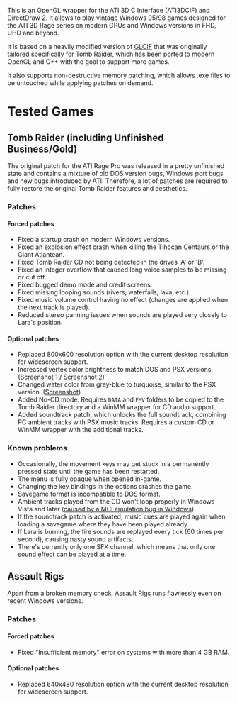 This is an OpenGL wrapper for the ATI 3D C Interface (ATI3DCIF) and DirectDraw 2. It allows to play vintage Windows 95/98 games designed for the ATI 3D Rage series on modern GPUs and Windows versions in FHD, UHD and beyond.

It is based on a heavily modified version of [GLCIF](http://glcif.sourceforge.net/) that was originally tailored specifically for Tomb Raider, which has been ported to modern OpenGL and C++ with the goal to support more games.

It also supports non-destructive memory patching, which allows .exe files to be untouched while applying patches on demand.

# Tested Games

## Tomb Raider (including Unfinished Business/Gold)

The original patch for the ATI Rage Pro was released in a pretty unfinished state and contains a mixture of old DOS version bugs, Windows port bugs and new bugs introduced by ATI.
Therefore, a lot of patches are required to fully restore the original Tomb Raider features and aesthetics.

### Patches

#### Forced patches
* Fixed a startup crash on modern Windows versions.
* Fixed an explosion effect crash when killing the Tihocan Centaurs or the Giant Atlantean.
* Fixed Tomb Raider CD not being detected in the drives 'A' or 'B'.
* Fixed an integer overflow that caused long voice samples to be missing or cut off.
* Fixed bugged demo mode and credit screens.
* Fixed missing looping sounds (rivers, waterfalls, lava, etc.).
* Fixed music volume control having no effect (changes are applied when the next track is played).
* Reduced stereo panning issues when sounds are played very closely to Lara's position.

#### Optional patches
* Replaced 800x600 resolution option with the current desktop resolution for widescreen support.
* Increased vertex color brightness to match DOS and PSX versions. ([Screenshot 1](http://i.imgur.com/S7GP9hH.jpg) / [Screenshot 2](http://i.imgur.com/xqJflAi.jpg))
* Changed water color from grey-blue to turquoise, similar to the PSX version. ([Screenshot](http://i.imgur.com/NpYRg9j.jpg))
* Added No-CD mode. Requires `DATA` and `FMV` folders to be copied to the Tomb Raider directory and a WinMM wrapper for CD audio support.
* Added soundtrack patch, which unlocks the full soundtrack, combining PC ambient tracks with PSX music tracks. Requires a custom CD or WinMM wrapper with the additional tracks.

### Known problems
* Occasionally, the movement keys may get stuck in a permanently pressed state until the game has been restarted.
* The menu is fully opaque when opened in-game.
* Changing the key bindings in the options crashes the game.
* Savegame format is incompatible to DOS format.
* Ambient tracks played from the CD won't loop properly in Windows Vista and later ([caused by a MCI emulation bug in Windows](https://social.msdn.microsoft.com/Forums/windowsdesktop/en-US/dfa22274-8122-4b92-a0bc-653f5749b1bd/audio-cd-playing-with-mci-mcinotifysuccessful-never-arrives?forum=windowspro-audiodevelopment)).
* If the soundtrack patch is activated, music cues are played again when loading a savegame where they have been played already.
* If Lara is burning, the fire sounds are replayed every tick (60 times per second), causing nasty sound artifacts.
* There's currently only one SFX channel, which means that only one sound effect can be played at a time.

## Assault Rigs

Apart from a broken memory check, Assault Rigs runs flawlessly even on recent Windows versions.

### Patches

#### Forced patches
* Fixed "Insufficient memory" error on systems with more than 4 GB RAM.

#### Optional patches
* Replaced 640x480 resolution option with the current desktop resolution for widescreen support.